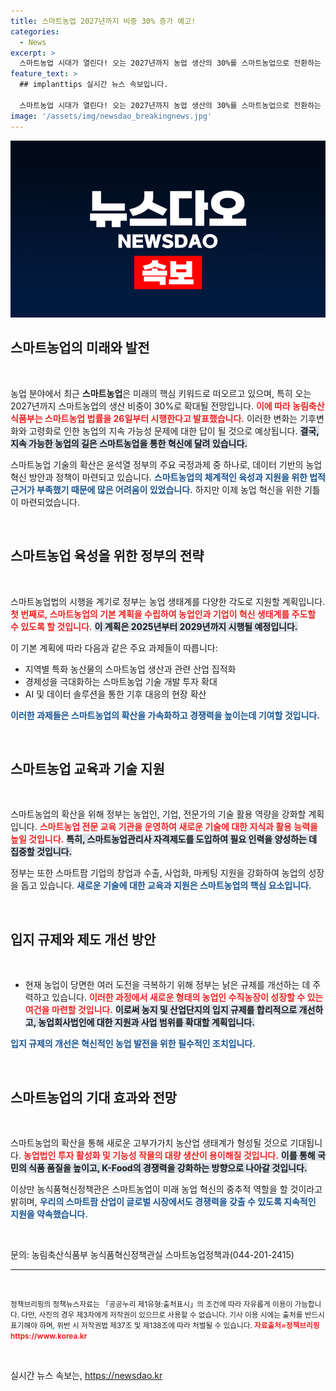 ```yaml
---
title: 스마트농업 2027년까지 비중 30% 증가 예고!
categories:
  - News
excerpt: >
  스마트농업 시대가 열린다! 오는 2027년까지 농업 생산의 30%를 스마트농업으로 전환하는 계획이 발표되며, 정부는 이를 위해 법적 기반을 마련하고 기술 지원을 확대할 예정이다. 새로운 농업 혁신의 물결에 주목하라!
feature_text: >
  ## implanttips 실시간 뉴스 속보입니다.

  스마트농업 시대가 열린다! 오는 2027년까지 농업 생산의 30%를 스마트농업으로 전환하는 계획이 발표되며, 정부는 이를 위해 법적 기반을 마련하고 기술 지원을 확대할 예정이다. 새로운 농업 혁신의 물결에 주목하라!
image: '/assets/img/newsdao_breakingnews.jpg'
---
```


<p><img src="/assets/img/newsdao_breakingnews.jpg" alt="implanttips 속보" /></p>

<h2 data-ke-size="size26">스마트농업의 미래와 발전</h2>

<p data-ke-size="size16">&nbsp;</p>

<p>농업 분야에서 최근 <strong>스마트농업</strong>은 미래의 핵심 키워드로 떠오르고 있으며, 특히 오는 2027년까지 스마트농업의 생산 비중이 30%로 확대될 전망입니다. <b><span style="color: #ee2323;">이에 따라 농림축산식품부는 스마트농업 법률을 26일부터 시행한다고 발표했습니다.</span></b> 이러한 변화는 기후변화와 고령화로 인한 농업의 지속 가능성 문제에 대한 답이 될 것으로 예상됩니다. <b><span style="background-color: #21538527;">결국, 지속 가능한 농업의 길은 스마트농업을 통한 혁신에 달려 있습니다.</span></b> </p>

<p>스마트농업 기술의 확산은 윤석열 정부의 주요 국정과제 중 하나로, 데이터 기반의 농업 혁신 방안과 정책이 마련되고 있습니다. <b><span style="color: #1a5490;">스마트농업의 체계적인 육성과 지원을 위한 법적 근거가 부족했기 때문에 많은 어려움이 있었습니다.</span></b> 하지만 이제 농업 혁신을 위한 기틀이 마련되었습니다.</p>

<p data-ke-size="size16">&nbsp;</p>

<h2 data-ke-size="size26">스마트농업 육성을 위한 정부의 전략</h2>

<p data-ke-size="size16">&nbsp;</p>

<p>스마트농업법의 시행을 계기로 정부는 농업 생태계를 다양한 각도로 지원할 계획입니다. <b><span style="color: #ee2323;">첫 번째로, 스마트농업의 기본 계획을 수립하여 농업인과 기업이 혁신 생태계를 주도할 수 있도록 할 것입니다.</span></b> <b><span style="background-color: #21538527;">이 계획은 2025년부터 2029년까지 시행될 예정입니다.</span></b> </p>

<p>이 기본 계획에 따라 다음과 같은 주요 과제들이 따릅니다:</p>

<ul>
    <li>지역별 특화 농산물의 스마트농업 생산과 관련 산업 집적화</li>
    <li>경제성을 극대화하는 스마트농업 기술 개발 투자 확대</li>
    <li>AI 및 데이터 솔루션을 통한 기후 대응의 현장 확산</li>
</ul>

<p><b><span style="color: #1a5490;">이러한 과제들은 스마트농업의 확산을 가속화하고 경쟁력을 높이는데 기여할 것입니다.</span></b></p>

<p data-ke-size="size16">&nbsp;</p>

<h2 data-ke-size="size26">스마트농업 교육과 기술 지원</h2>

<p data-ke-size="size16">&nbsp;</p>

<p>스마트농업의 확산을 위해 정부는 농업인, 기업, 전문가의 기술 활용 역량을 강화할 계획입니다. <b><span style="color: #ee2323;">스마트농업 전문 교육 기관을 운영하여 새로운 기술에 대한 지식과 활용 능력을 높일 것입니다.</span></b> <b><span style="background-color: #21538527;">특히, 스마트농업관리사 자격제도를 도입하여 필요 인력을 양성하는 데 집중할 것입니다.</span></b></p>

<p>정부는 또한 스마트팜 기업의 창업과 수출, 사업화, 마케팅 지원을 강화하여 농업의 성장을 돕고 있습니다. <b><span style="color: #1a5490;">새로운 기술에 대한 교육과 지원은 스마트농업의 핵심 요소입니다.</span></b></p>

<p data-ke-size="size16">&nbsp;</p>

<h2 data-ke-size="size26">입지 규제와 제도 개선 방안</h2>

<p data-ke-size="size16">&nbsp;</p>

<ul>
<li>현재 농업이 당면한 여러 도전을 극복하기 위해 정부는 낡은 규제를 개선하는 데 주력하고 있습니다. <b><span style="color: #ee2323;">이러한 과정에서 새로운 형태의 농업인 수직농장이 성장할 수 있는 여건을 마련할 것입니다.</span></b> <b><span style="background-color: #21538527;">이로써 농지 및 산업단지의 입지 규제를 합리적으로 개선하고, 농업회사법인에 대한 지원과 사업 범위를 확대할 계획입니다.</span></b></li>
</ul>

<p><b><span style="color: #1a5490;">입지 규제의 개선은 혁신적인 농업 발전을 위한 필수적인 조치입니다.</span></b></p>

<p data-ke-size="size16">&nbsp;</p>

<h2 data-ke-size="size26">스마트농업의 기대 효과와 전망</h2>

<p data-ke-size="size16">&nbsp;</p>

<p>스마트농업의 확산을 통해 새로운 고부가가치 농산업 생태계가 형성될 것으로 기대됩니다. <b><span style="color: #ee2323;">농업법인 투자 활성화 및 기능성 작물의 대량 생산이 용이해질 것입니다.</span></b> <b><span style="background-color: #21538527;">이를 통해 국민의 식품 품질을 높이고, K-Food의 경쟁력을 강화하는 방향으로 나아갈 것입니다.</span></b> </p>

<p>이상만 농식품혁신정책관은 스마트농업이 미래 농업 혁신의 중추적 역할을 할 것이라고 밝히며, <b><span style="color: #1a5490;">우리의 스마트팜 산업이 글로벌 시장에서도 경쟁력을 갖출 수 있도록 지속적인 지원을 약속했습니다.</span></b></p>

<p data-ke-size="size16">&nbsp;</p>

<p>문의: 농림축산식품부 농식품혁신정책관실 스마트농업정책과(044-201-2415)</p>

<hr>

<p data-ke-size="size16">&nbsp;</p>

<p><small>정책브리핑의 정책뉴스자료는 「공공누리 제1유형:출처표시」의 조건에 따라 자유롭게 이용이 가능합니다. 다만, 사진의 경우 제3자에게 저작권이 있으므로 사용할 수 없습니다. 기사 이용 시에는 출처를 반드시 표기해야 하며, 위반 시 저작권법 제37조 및 제138조에 따라 처벌될 수 있습니다. <b><span style="color: #ee2323;">자료출처=정책브리핑 https://www.korea.kr</span></b></small></p>

<p data-ke-size="size16">&nbsp;</p>
실시간 뉴스 속보는, <a href="https://newsdao.kr" rel="dofollow">https://newsdao.kr</a>



